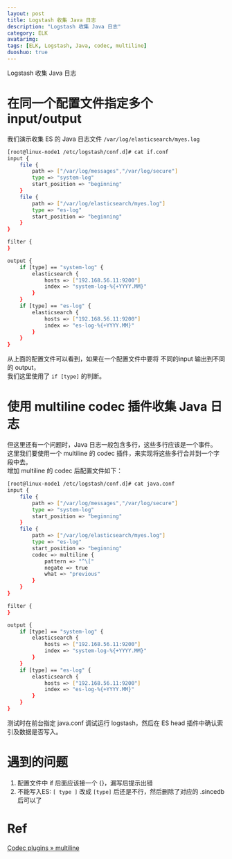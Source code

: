 ```yaml
---
layout: post
title: Logstash 收集 Java 日志
description: "Logstash 收集 Java 日志"
category: ELK
avatarimg:
tags: [ELK, Logstash, Java, codec, multiline]
duoshuo: true
---
```


Logstash 收集 Java 日志

# 在同一个配置文件指定多个 input/output 

我们演示收集 ES 的 Java 日志文件 `/var/log/elasticsearch/myes.log`

```bash
[root@linux-node1 /etc/logstash/conf.d]# cat if.conf 
input {
    file {
        path => ["/var/log/messages","/var/log/secure"]
        type => "system-log"
        start_position => "beginning"
    }
    file {
        path => ["/var/log/elasticsearch/myes.log"]
        type => "es-log"
        start_position => "beginning"
    }
}

filter {
}

output {
    if [type] == "system-log" {
        elasticsearch {
            hosts => ["192.168.56.11:9200"]
            index => "system-log-%{+YYYY.MM}"
        }
    }
    if [type] == "es-log" {
        elasticsearch {
            hosts => ["192.168.56.11:9200"]
            index => "es-log-%{+YYYY.MM}"
        }
    }
}
```   

从上面的配置文件可以看到，如果在一个配置文件中要将 不同的input 输出到不同的 output，  
我们这里使用了 `if [type]` 的判断。  

# 使用 multiline codec 插件收集 Java 日志
但这里还有一个问题时，Java 日志一般包含多行，这些多行应该是一个事件。  
这里我们要使用一个 multiline 的 codec 插件，来实现将这些多行合并到一个字段中去。  
增加  multiline 的 codec 后配置文件如下：

```bash
[root@linux-node1 /etc/logstash/conf.d]# cat java.conf 
input {
    file {
        path => ["/var/log/messages","/var/log/secure"]
        type => "system-log"
        start_position => "beginning"
    }
    file {
        path => ["/var/log/elasticsearch/myes.log"]
        type => "es-log"
        start_position => "beginning"
        codec => multiline {
            pattern => "^\["
            negate => true
            what => "previous"
        }
    }
}

filter {
}

output {
    if [type] == "system-log" {
        elasticsearch {
            hosts => ["192.168.56.11:9200"]
            index => "system-log-%{+YYYY.MM}"
        }
    }
    if [type] == "es-log" {
        elasticsearch {
            hosts => ["192.168.56.11:9200"]
            index => "es-log-%{+YYYY.MM}"
        }
    }
}
```    

测试时在前台指定 java.conf 调试运行 logstash，然后在 ES head 插件中确认索引及数据是否写入。


# 遇到的问题

1. 配置文件中 if 后面应该接一个 {}，漏写后提示出错
2. 不能写入ES: `[ type ]` 改成 `[type]` 后还是不行，然后删除了对应的 .sincedb 后可以了


# Ref
[Codec plugins » multiline](https://www.elastic.co/guide/en/logstash/current/plugins-codecs-multiline.html)  


